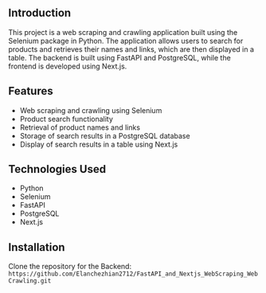 ## Introduction
This project is a web scraping and crawling application built using the Selenium package in Python. The application allows users to search for products and retrieves their names and links, which are then displayed in a table. The backend is built using FastAPI and PostgreSQL, while the frontend is developed using Next.js.

## Features
 - Web scraping and crawling using Selenium
 - Product search functionality
 - Retrieval of product names and links
 - Storage of search results in a PostgreSQL database
 - Display of search results in a table using Next.js

## Technologies Used
 - Python
 - Selenium
 - FastAPI
 - PostgreSQL
 - Next.js

 ## Installation
   Clone the repository for the Backend:
      ```
      https://github.com/Elanchezhian2712/FastAPI_and_Nextjs_WebScraping_WebCrawling.git
       ```

